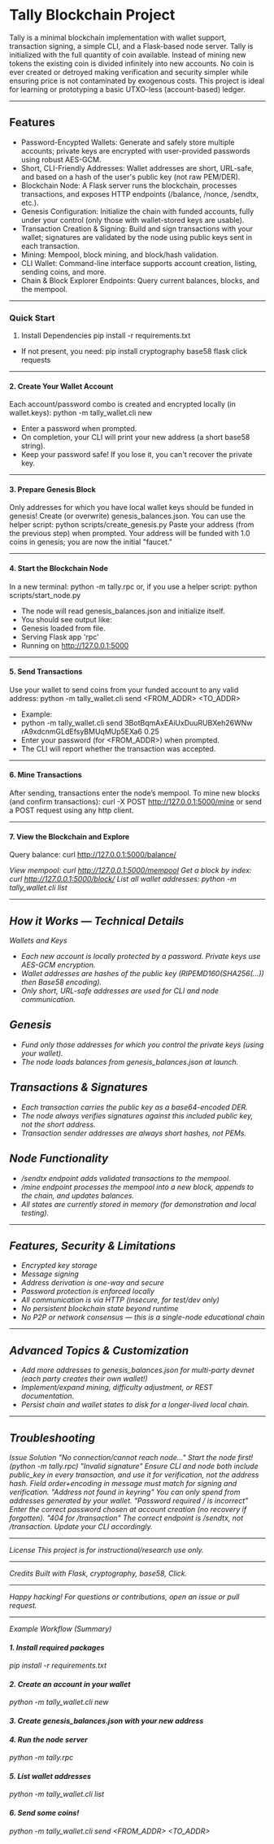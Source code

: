 # Tally Blockchain Project
Tally is a minimal blockchain implementation with wallet support, transaction signing, a simple CLI, and a Flask-based node server. Tally is initialized with the full quantity of coin available. 
Instead of mining new tokens the existing coin is divided infinitely into new accounts. No coin is ever created or detroyed making verification and security simpler while ensuring price is not contaminated by exogenous costs. 
This project is ideal for learning or prototyping a basic UTXO-less (account-based) ledger.
________________________________________
## Features
  * Password-Encypted Wallets: Generate and safely store multiple accounts; private keys are encrypted with user-provided passwords using robust AES-GCM.
  * Short, CLI-Friendly Addresses: Wallet addresses are short, URL-safe, and based on a hash of the user's public key (not raw PEM/DER).
  * Blockchain Node: A Flask server runs the blockchain, processes transactions, and exposes HTTP endpoints (/balance, /nonce, /sendtx, etc.).
  * Genesis Configuration: Initialize the chain with funded accounts, fully under your control (only those with wallet-stored keys are usable).
  * Transaction Creation & Signing: Build and sign transactions with your wallet; signatures are validated by the node using public keys sent in each transaction.
  * Mining: Mempool, block mining, and block/hash validation.
  * CLI Wallet: Command-line interface supports account creation, listing, sending coins, and more.
  * Chain & Block Explorer Endpoints: Query current balances, blocks, and the mempool.
________________________________________
### Quick Start
1. Install Dependencies
pip install -r requirements.txt
  * If not present, you need:
pip install cryptography base58 flask click requests
________________________________________
#### 2. Create Your Wallet Account
Each account/password combo is created and encrypted locally (in wallet.keys):
python -m tally_wallet.cli new
  * Enter a password when prompted.
  * On completion, your CLI will print your new address (a short base58 string).
  * Keep your password safe! If you lose it, you can't recover the private key.
________________________________________
#### 3. Prepare Genesis Block
Only addresses for which you have local wallet keys should be funded in genesis!
Create (or overwrite) genesis_balances.json.
You can use the helper script:
python scripts/create_genesis.py
Paste your address (from the previous step) when prompted.
Your address will be funded with 1.0 coins in genesis; you are now the initial "faucet."
________________________________________
#### 4. Start the Blockchain Node
In a new terminal:
python -m tally.rpc
or, if you use a helper script:
python scripts/start_node.py
  * The node will read genesis_balances.json and initialize itself.
  * You should see output like:
  * Genesis loaded from file.
   * Serving Flask app 'rpc'
   * Running on http://127.0.0.1:5000
________________________________________
#### 5. Send Transactions
Use your wallet to send coins from your funded account to any valid address:
python -m tally_wallet.cli send <FROM_ADDR> <TO_ADDR> <AMOUNT>
  * Example:
  * python -m tally_wallet.cli send 3BotBqmAxEAiUxDuuRUBXeh26WNw rA9xdcnmGLdEfsyBMUqMUp5EXa6 0.25
  * Enter your password (for <FROM_ADDR>) when prompted.
  * The CLI will report whether the transaction was accepted.
________________________________________
#### 6. Mine Transactions
After sending, transactions enter the node’s mempool.
To mine new blocks (and confirm transactions):
curl -X POST http://127.0.0.1:5000/mine
or send a POST request using any http client.
________________________________________
#### 7. View the Blockchain and Explore
Query balance:
curl http://127.0.0.1:5000/balance/<ADDRESS>
View mempool:
curl http://127.0.0.1:5000/mempool
Get a block by index:
curl http://127.0.0.1:5000/block/<N>
List all wallet addresses:
python -m tally_wallet.cli list
________________________________________
## How it Works — Technical Details
Wallets and Keys
  * Each new account is locally protected by a password. Private keys use AES-GCM encryption.
  * Wallet addresses are hashes of the public key (RIPEMD160(SHA256(...)) then Base58 encoding).
  * Only short, URL-safe addresses are used for CLI and node communication.
## Genesis
  * Fund only those addresses for which you control the private keys (using your wallet).
  * The node loads balances from genesis_balances.json at launch.
## Transactions & Signatures
  * Each transaction carries the public key as a base64-encoded DER.
  * The node always verifies signatures against this included public key, not the short address.
  * Transaction sender addresses are always short hashes, not PEMs.
## Node Functionality
  * /sendtx endpoint adds validated transactions to the mempool.
  * /mine endpoint processes the mempool into a new block, appends to the chain, and updates balances.
  * All states are currently stored in memory (for demonstration and local testing).
  ________________________________________
## Features, Security & Limitations
  * Encrypted key storage
  * Message signing
  * Address derivation is one-way and secure
  * Password protection is enforced locally
  * All communication is via HTTP (insecure, for test/dev only)
  * No persistent blockchain state beyond runtime
  * No P2P or network consensus — this is a single-node educational chain
________________________________________
## Advanced Topics & Customization
  * Add more addresses to genesis_balances.json for multi-party devnet (each party creates their own wallet!)
  * Implement/expand mining, difficulty adjustment, or REST documentation.
  * Persist chain and wallet states to disk for a longer-lived local chain.
________________________________________
## Troubleshooting
Issue	Solution
"No connection/cannot reach node..."	Start the node first! (python -m tally.rpc)
"Invalid signature"	Ensure CLI and node both include public_key in every transaction, and use it for verification, not the address hash. Field order+encoding in message must match for signing and verification.
"Address not found in keyring"	You can only spend from addresses generated by your wallet.
"Password required / is incorrect"	Enter the correct password chosen at account creation (no recovery if forgotten).
"404 for /transaction"	The correct endpoint is /sendtx, not /transaction. Update your CLI accordingly.
________________________________________
License
This project is for instructional/research use only.
________________________________________
Credits
Built with Flask, cryptography, base58, Click.
________________________________________
Happy hacking!
For questions or contributions, open an issue or pull request.
________________________________________
Example Workflow (Summary)
#### 1. Install required packages
pip install -r requirements.txt

#### 2. Create an account in your wallet
python -m tally_wallet.cli new

#### 3. Create genesis_balances.json with your new address

#### 4. Run the node server
python -m tally.rpc

#### 5. List wallet addresses
python -m tally_wallet.cli list

#### 6. Send some coins!
python -m tally_wallet.cli send <FROM_ADDR> <TO_ADDR> <AMOUNT>

